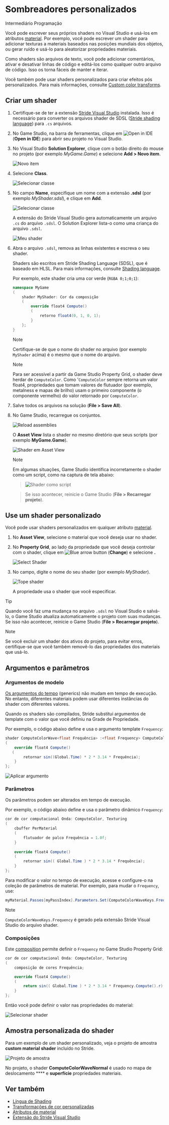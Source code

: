 # Sombreadores personalizados

<span class="badge text-bg-primary">Intermediário</span>
<span class="badge text-bg-success">Programação</span>

Você pode escrever seus próprios shaders no Visual Studio e usá-los em atributos [material](../materials/material-attributes.md). Por exemplo, você pode escrever um shader para adicionar texturas a materiais baseados nas posições mundiais dos objetos, ou gerar ruído e usá-lo para aleatorizar propriedades materiais.

Como shaders são arquivos de texto, você pode adicionar comentários, ativar e desativar linhas de código e editá-los como qualquer outro arquivo de código. Isso os torna fáceis de manter e iterar.

Você também pode usar shaders personalizados para criar efeitos pós personalizados. Para mais informações, consulte [Custom color transforms](../post-effects/color-transforms/custom-color-transforms.md).

## Criar um shader

1. Certifique-se de ter a extensão [Stride Visual Studio](../../get-started/visual-studio-extension.md) instalada. Isso é necessário para converter os arquivos shader de SDSL ([Stride shading language](index.md)) para `.cs` arquivos.

2. No Game Studio, na barra de ferramentas, clique em ![Open in IDE](../../get-started/media/launch-your-game-ide-icon.png) (**Open in IDE**) para abrir seu projeto no Visual Studio.

3. No Visual Studio **Solution Explorer**, clique com o botão direito do mouse no projeto (por exemplo *MyGame.Game*) e selecione **Add > Novo item**.

   ![ Novo item](media/new-item.png)

4. Selecione **Class**.

   ![Selecionar classe](media/select-class.png)

5. No campo **Name**, especifique um nome com a extensão **.sdsl** (por exemplo *MyShader.sdsl*), e clique em **Add**.

   ![Selecionar classe](media/rename-file.png)

   A extensão do Stride Visual Studio gera automaticamente um arquivo `.cs` do arquivo `.sdsl`. O Solution Explorer lista-o como uma criança do arquivo `.sdsl`.

   ![ Meu shader](media/my-shader.png)

6. Abra o arquivo `.sdsl`, remova as linhas existentes e escreva o seu shader.

   Shaders são escritos em Stride Shading Language (SDSL), que é baseado em HLSL. Para mais informações, consulte [Shading language](index.md).

   Por exemplo, este shader cria uma cor verde (`RGBA 0;1;0;1`):

   ```cs
   namespace MyGame
   (
       shader MyShader: Cor da composição
       (
           override float4 Compute()
           (
               retorno float4(0, 1, 0, 1);
           }
       };
   }
   ```

   > [!Note]
   > Certifique-se de que o nome do shader no arquivo (por exemplo `MyShader` acima) é o mesmo que o nome do arquivo.

   > [!Note]
   > Para ser acessível a partir da Game Studio Property Grid, o shader deve herdar de `ComputeColor`.
   > Como '`ComputeColor` sempre retorna um valor float4, propriedades que tomam valores de flutuador (por exemplo, metalness e mapas de brilho) usam o primeiro componente (o componente vermelho) do valor retornado por `ComputeColor`.

7. Salve todos os arquivos na solução (**File > Save All**).

8. No Game Studio, recarregue os conjuntos.

   ![Reload assemblies](../../particles/tutorials/media/reload-assemblies.png)

   O **Asset View** lista o shader no mesmo diretório que seus scripts (por exemplo **MyGame.Game**).

   ![Shader em Asset View](media/shader-in-asset-view.png)

   > [!Note]
   > Em algumas situações, Game Studio identifica incorretamente o shader como um script, como na captura de tela abaixo:

   > ![Shader como script](media/shader-as-script-in-asset-view.png)

   > Se isso acontecer, reinicie o Game Studio (**File > Recarregar projeto**).

## Use um shader personalizado

Você pode usar shaders personalizados em qualquer atributo [material](../materials/material-attributes.md).

1. No **Asset View**, selecione o material que você deseja usar no shader.

2. No **Property Grid**, ao lado da propriedade que você deseja controlar com o shader, clique em ![Blue arrow button](~/manual/game-studio/media/blue-arrow-icon.png) (**Change**) e selecione **.**

   ![Select Shader](media/select-shader.png)

3. No campo, digite o nome do seu shader (por exemplo *MyShader*).

   ![Tope shader](media/type-shader.png)

   A propriedade usa o shader que você especificar.

> [!Tip]
> Quando você faz uma mudança no arquivo `.sdsl` no Visual Studio e salvá-lo, o Game Studio atualiza automaticamente o projeto com suas mudanças. Se isso não acontecer, reinicie o Game Studio (**File > Recarregar projeto**).

> [!Note]
> Se você excluir um shader dos ativos do projeto, para evitar erros, certifique-se que você também removê-lo das propriedades dos materiais que usá-lo.

## Argumentos e parâmetros

### Argumentos de modelo

[ Os argumentos do tempo](shading-language/templates.md) (generics) não mudam em tempo de execução. No entanto, diferentes materiais podem usar diferentes instâncias do shader com diferentes valores.

Quando os shaders são compilados, Stride substitui argumentos de template com o valor que você definiu na Grade de Propriedade.

Por exemplo, o código abaixo define e usa o argumento template `Frequency`:

```cs
shader ComputeColorWave<float Frequência> :<float Frequency> ComputeColor, Texturing
(
    override float4 Compute()
   (           
        retornar sin((Global.Time) * 2 * 3.14 * Frequência);
    }
};
```

![Aplicar argumento](media/template-argument.png)

### Parâmetros

Os parâmetros podem ser alterados em tempo de execução.

Por exemplo, o código abaixo define e usa o parâmetro dinâmico `Frequency`:

```cs
cor de cor computacional Onda: ComputeColor, Texturing
(
	cbuffer PerMaterial
	(
		flutuador de palco Frequência = 1.0f;
	}
	
    override float4 Compute()
    (
        retornar sin(( Global.Time ) * 2 * 3.14 * Frequência);
    }
};
```

Para modificar o valor no tempo de execução, acesse e configure-o na coleção de parâmetros de material. Por exemplo, para mudar o `Frequency`, use:

```cs
myMaterial.Passes[myPassIndex].Parameters.Set(ComputeColorWaveKeys.Frequency, MyFrequency);
```

> [!Note]
> `ComputeColorWaveKeys.Frequency` é gerado pela extensão Stride Visual Studio do arquivo shader.

### Composições

Este [composition](shading-language/composition.md) permite definir o `Frequency` no Game Studio Property Grid:

```cs
cor de cor computacional Onda: ComputeColor, Texturing
(
    composição de cores Frequência;

    override float4 Compute()
    (
        return sin(( Global.Time ) * 2 * 3.14 * Frequency.Compute().r);
    }
};
```

Então você pode definir o valor nas propriedades do material:

![Selecionar shader](media/use-computecolorwave-shader.png)

## Amostra personalizada do shader

Para um exemplo de um shader personalizado, veja o projeto de amostra **custom material shader** incluído no Stride.

![ Projeto de amostra ](media/custom-shader-sample-project.png)

No projeto, o shader **ComputeColorWaveNormal** é usado no mapa de deslocamento **** e **superfície** propriedades materiais.

## Ver também

* [Língua de Shading](shading-language/index.md)
* [Transformações de cor personalizadas](../post-effects/color-transforms/custom-color-transforms.md)
* [Atributos de material](../materials/material-attributes.md)
* [Extensão do Stride Visual Studio](../../get-started/visual-studio-extension.md)

